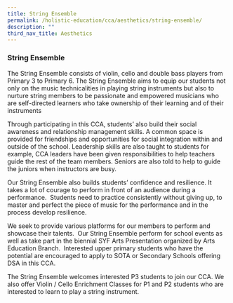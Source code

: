 ```yaml
---
title: String Ensemble
permalink: /holistic-education/cca/aesthetics/string-ensemble/
description: ""
third_nav_title: Aesthetics
---
```

### **String Ensemble**
The String Ensemble consists of violin, cello and double bass players from Primary 3 to Primary 6. The String Ensemble aims to equip our students not only on the music technicalities in playing string instruments but also to nurture string members to be passionate and empowered musicians who are self-directed learners who take ownership of their learning and of their instruments

Through participating in this CCA, students’ also build their social awareness and relationship management skills. A common space is provided for friendships and opportunities for social integration within and outside of the school. Leadership skills are also taught to students for example, CCA leaders have been given responsibilities to help teachers guide the rest of the team members. Seniors are also told to help to guide the juniors when instructors are busy.

Our String Ensemble also builds students’ confidence and resilience. It takes a lot of courage to perform in front of an audience during a performance.  Students need to practice consistently without giving up, to master and perfect the piece of music for the performance and in the process develop resilience.

We seek to provide various platforms for our members to perform and showcase their talents.  Our String Ensemble perform for school events as well as take part in the biennial SYF Arts Presentation organized by Arts Education Branch.  Interested upper primary students who have the potential are encouraged to apply to SOTA or Secondary Schools offering DSA in this CCA.   

The String Ensemble welcomes interested P3 students to join our CCA. We also offer Violin / Cello Enrichment Classes for P1 and P2 students who are interested to learn to play a string instrument.


